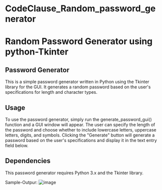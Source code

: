 # CodeClause_Random_password_generator
<h1>Random Password Generator using python-Tkinter</h1>

<h2>Password Generator</h2>
This is a simple password generator written in Python using the Tkinter library for the GUI. It generates a random password based on the user's specifications for length and character types.

<h2>Usage</h2>
To use the password generator, simply run the generate_password_gui() function and a GUI window will appear. The user can specify the length of the password and choose whether to include lowercase letters, uppercase letters, digits, and symbols. Clicking the "Generate" button will generate a password based on the user's specifications and display it in the text entry field below.

<h2>Dependencies</h2>
This password generator requires Python 3.x and the Tkinter library.

Sample-Outpur:
![image](https://github.com/venkataKoushik/CodeClause_Random_password_generator/assets/123009890/d01560df-77ac-409a-ace7-5c9b252831a4)

